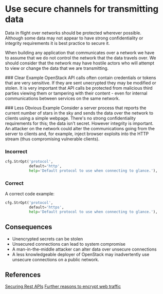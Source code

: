 Use secure channels for transmitting data
=====================

Data in flight over networks should be protected wherever possible. Although
some data may not appear to have strong confidentiality or integrity
requirements it is best practice to secure it.

When building any application that communicates over a network we have to assume
that we do not control the network that the data travels over. We should
consider that the network may have hostile actors who will attempt to view or
change the data that we are transmitting.

### Clear Example
OpenStack API calls often contain credentials or tokens that are very sensitive. If they are sent unecrypted they may be modified or stolen. It is very important
that API calls be protected from malicious third parties viewing them or
tampering with their content - even for internal communications between
services on the same network.


### Less Obvious Example
Consider a server process that reports the current number of stars in the sky
and sends the data over the network to clients using a simple webpage. There's
no strong confidentiality requirements for this; the data isn't secret. However
integrity is important. An attacker on the network could alter the
communications going from the server to clients and, for example, inject
browser exploits into the HTTP stream (thus compromising vulnerable clients).

### Incorrect
```python
cfg.StrOpt('protocol',
           default='http',
           help='Default protocol to use when connecting to glance.'),
```

### Correct
A correct code example:
```python
cfg.StrOpt('protocol',
           default='https',
           help='Default protocol to use when connecting to glance.'),
```

## Consequences
* Unencrypted secrets can be stolen
* Unsecured connections can lead to system compromise
* A man-in-the-middle attacker can alter data over unsecure connections
* A less knowledgeable deployer of OpenStack may inadvertently use unsecure
connections on a public network.

## References
[Securing Rest APIs](https://stormpath.com/blog/secure-your-rest-api-right-way/)
[Further reasons to encrypt web traffic](http://chapterthree.com/blog/why-your-site-should-be-using-https)
